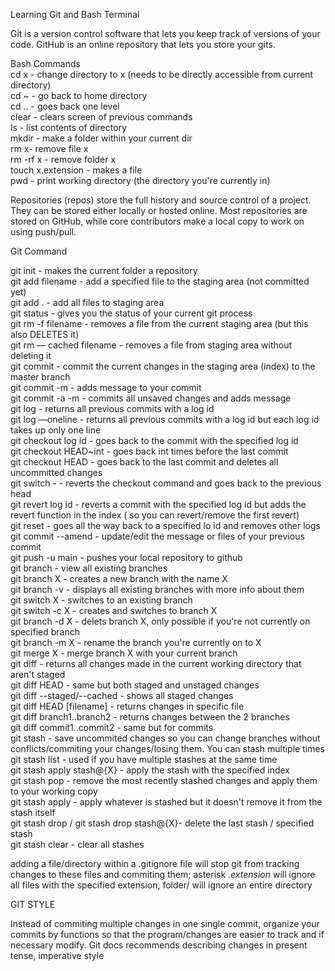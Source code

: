 Learning Git and Bash Terminal

Git is a version control software that lets you keep track of versions of your code.
GitHub is an online repository that lets you store your gits.


Bash Commands  
cd x - change directory to x (needs to be directly accessible from current directory)  
cd ~ - go back to home directory  
cd .. - goes back one level  
clear - clears screen of previous commands  
ls - list contents of directory  
mkdir - make a folder within your current dir  
rm x- remove file x  
rm -rf x - remove folder x  
touch x.extension - makes a file  
pwd - print working directory (the directory you're currently in)  

Repositories (repos) store the full history and source control of a project. They can be stored either locally or hosted online. Most repositories are stored on GitHub, while core contributors make a local copy to work on using push/pull.  


Git Command  

git init - makes the current folder a repository  
git add filename - add a specified file to the staging area (not committed yet)  
git add .  - add all files to staging area  
git status - gives you the status of your current git process  
git rm -f filename - removes a file from the current staging area (but this also DELETES it)  
git rm — cached filename - removes a file from staging area without deleting it  
git commit - commit the current changes in the staging area (index) to the master branch  
git commit -m - adds message to your commit  
git commit -a -m - commits all unsaved changes and adds message  
git log - returns all previous commits with a log id  
git log —oneline - returns all previous commits with a log id but each log id takes up only one line  
git checkout log id - goes back to the commit with the specified log id  
git checkout HEAD~int - goes back int times before the last commit  
git checkout HEAD <filename> - goes back to the last commit and deletes all uncommitted changes  
git switch -    - reverts the checkout command and goes back to the previous head  
git revert log id - reverts a commit with the specified log id but adds the revert function in the index ( so you can revert/remove the first revert)  
git reset - goes all the way back to a specified lo id and removes other logs  
git commit --amend - update/edit the message or files of your previous commit  
git push -u main - pushes your local repository to github  
git branch - view all existing branches  
git branch X - creates a new branch with the name X  
git branch -v - displays all existing branches with more info about them  
git switch X - switches to an existing branch  
git switch -c X - creates and switches to branch X  
git branch -d X - delets branch X, only possible if you're not currently on specified branch  
git branch -m X - rename the branch you're currently on to X  
git merge X - merge branch X with your current branch  
git diff - returns all changes made in the current working directory that aren't staged  
git diff HEAD - same but both staged and unstaged changes  
git diff --staged/--cached - shows all staged changes  
git diff HEAD [filename] - returns changes in specific file  
git diff branch1..branch2 - returns changes between the 2 branches  
git diff commit1..commit2 - same but for commits  
git stash - save uncommited changes so you can change branches without conflicts/commiting your changes/losing them. You can stash multiple times  
git stash list - used if you have multiple stashes at the same time  
git stash apply stash@{X} - apply the stash with the specified index  
git stash pop - remove the most recently stashed changes and apply them to your working copy  
git stash apply - apply whatever is stashed but it doesn't remove it from the stash itself  
git stash drop / git stash drop stash@{X}- delete the last stash / specified stash  
git stash clear - clear all stashes  

  
adding a file/directory within a .gitignore file will stop git from tracking changes to these files and commiting them; asterisk *.extension* will ignore all files with the specified extension, folder/ will ignore an entire directory

  
GIT STYLE  
  
Instead of commiting multiple changes in one single commit, organize your commits by functions so that the program/changes are easier to track and if necessary modify.    Git docs recommends describing changes in present tense, imperative style
